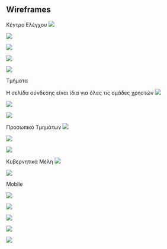 
Wireframes
----------

Κέντρο Ελέγχου
![](wireframes/Σελίδα%20Σύνδεσης.png)


![](wireframes/Κεντρική.png)

![](wireframes/Φόρμα%20Νέου%20Συμβάντος%20-%20KE.png)	

![](wireframes/Αναζήτηση%20Συμβάντος%20-%20KE.png)

![](wireframes/Προβολή%20Συμβάντος%20-%20KE.png)


Τμήματα

Η σελίδα σύνδεσης είναι ίδια για όλες τις ομάδες χρηστών
![](wireframes/Κεντρική%20Τμήματος.png)

![](wireframes/Προβολή%20Συμβάντος%20Τμήματα.png)

![](wireframes/Ιστορικό%20Τμήματα.png)


Προσωπικό Τμημάτων 
![](wireframes/Αρχική%20Προσωπικό.png)

![](wireframes/Προβολή%20Συμβάντος%20Προσωπικό.png)

![](wireframes/Αναζήτηση%20Συμβάντος%20Προσωπικό.png)


Κυβερνητικά Μέλη
![](wireframes/Σελίδα%20Στατιστικών%20-%20KM.png)

![](wireframes/Αναζήτηση%20Συμβάντος%20–%20KM.png)


Mobile

![](wireframes/Σύνδεση%20-%20mobile.png)

![](wireframes/Αρχική%20(Χωρίς%20Συμβάν)%20-%20mobile.png)

![](wireframes/Περιστατικό%20-%20mobile.png)

![](wireframes/Προβολή%20τρέχοντος%20Συμβάντος%20-%20mobile.png)

![](wireframes/Ιστορικό.png)




